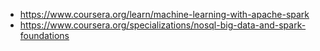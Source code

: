 - https://www.coursera.org/learn/machine-learning-with-apache-spark
- https://www.coursera.org/specializations/nosql-big-data-and-spark-foundations
